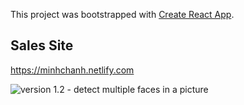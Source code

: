 This project was bootstrapped with [Create React App](https://github.com/facebook/create-react-app).


## Sales Site

https://minhchanh.netlify.com

![version 1.2 - detect multiple faces in a picture](https://raw.githubusercontent.com/chanhcs/sales-site/master/document/sales-site.png)






